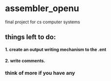# assembler_openu
final project for cs computer systems

## things left to do:
#### 1. create an output writing mechanism to the .ent
#### 2. write comments.

### think of more if you have any
